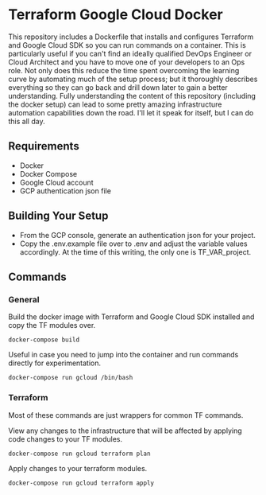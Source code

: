 # Terraform Google Cloud Docker

This repository includes a Dockerfile that installs and configures Terraform and Google Cloud SDK so you can run commands on a container. This is particularly useful if you can't find an ideally qualified DevOps Engineer or Cloud Architect and you have to move one of your developers to an Ops role. Not only does this reduce the time spent overcoming the learning curve by automating much of the setup process; but it thoroughly describes everything so they can go back and drill down later to gain a better understanding. Fully understanding the content of this repository (including the docker setup) can lead to some pretty amazing infrastructure automation capabilities down the road. I'll let it speak for itself, but I can do this all day.

## Requirements
- Docker
- Docker Compose
- Google Cloud account
- GCP authentication json file

## Building Your Setup
- From the GCP console, generate an authentication json for your project. 
- Copy the .env.example file over to .env and adjust the variable values accordingly. At the time of this writing, the only one is TF_VAR_project. 

## Commands

### General

Build the docker image with Terraform and Google Cloud SDK installed and copy the TF modules over.

`docker-compose build`

Useful in case you need to jump into the container and run commands directly for experimentation.

`docker-compose run gcloud /bin/bash`

### Terraform 

Most of these commands are just wrappers for common TF commands.

View any changes to the infrastructure that will be affected by applying code changes to your TF modules.

`docker-compose run gcloud terraform plan`


Apply changes to your terraform modules.

`docker-compose run gcloud terraform apply`
